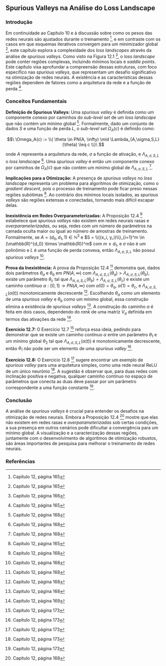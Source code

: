 ## Spurious Valleys na Análise do Loss Landscape

### Introdução
Em continuidade ao Capítulo 10 e à discussão sobre como os pesos das redes neurais são ajustados durante o treinamento [^1], e em contraste com os casos em que esquemas iterativos convergem para um minimizador global [^1], este capítulo explora a complexidade dos *loss landscapes* através da análise de *spurious valleys*. Como visto na Figura 12.1 [^2], o *loss landscape* pode conter regiões complexas, incluindo mínimos locais e *saddle points*. Este capítulo visa aprofundar a compreensão dessas estruturas, com foco específico nas *spurious valleys*, que representam um desafio significativo na otimização de redes neurais. A existência e as características dessas regiões dependem de fatores como a arquitetura da rede e a função de perda [^1].

### Conceitos Fundamentais
**Definição de Spurious Valleys:** Uma *spurious valley* é definida como um componente conexo por caminhos do *sub-level set* de um *loss landscape* que não contém um mínimo global [^4]. Formalmente, dado um conjunto de dados $S$ e uma função de perda $L$, o *sub-level set* $\Omega_A(c)$ é definido como:

$$\
\Omega_A(c) := \\{ \theta \in PN(A, \infty) \mid \Lambda_{A,\sigma,S,L}(\theta) \leq c \\}\
$$

onde $A$ representa a arquitetura da rede, $\sigma$ a função de ativação, e $\Lambda_{A,\sigma,S,L}$ o *loss landscape* [^4]. Uma *spurious valley* é então um componente conexo por caminhos de $\Omega_A(c)$ que não contém um mínimo global de $\Lambda_{A,\sigma,S,L}$ [^4].

**Implicações para a Otimização:** A presença de *spurious valleys* no *loss landscape* representa um problema para algoritmos de otimização, como o *gradient descent*, pois o processo de treinamento pode ficar preso nessas regiões subótimas [^1]. Ao contrário dos mínimos locais isolados, as *spurious valleys* são regiões extensas e conectadas, tornando mais difícil escapar delas.

**Inexistência em Redes Overparameterizadas:** A Proposição 12.4 [^4] estabelece que *spurious valleys* não existem em redes neurais rasas e *overparameterizadas*, ou seja, redes com um número de parâmetros na camada oculta maior ou igual ao número de amostras de treinamento. Formalmente, se $A = (d_0, d_1, 1) \in \mathbb{N}^3$ e $S = \\{(x_i, y_i)\\}_{i=1}^m \in (\mathbb{R}^{d_0} \times \mathbb{R})^m$ com $m \leq d_1$, e $\sigma$ não é um polinômio e $L$ é uma função de perda convexa, então $\Lambda_{A,\sigma,S,L}$ não possui *spurious valleys* [^4].

**Prova da Inexistência:** A prova da Proposição 12.4 [^4] demonstra que, dados dois parâmetros $\theta_a$ e $\theta_b$ em $PN(A, \infty)$ com $\Lambda_{A,\sigma,S,L}(\theta_a) > \Lambda_{A,\sigma,S,L}(\theta_b)$, existe um parâmetro $\theta_c$ tal que $\Lambda_{A,\sigma,S,L}(\theta_b) = \Lambda_{A,\sigma,S,L}(\theta_c)$ e existe um caminho contínuo $\alpha: [0,1] \rightarrow PN(A, \infty)$ com $\alpha(0) = \theta_a$, $\alpha(1) = \theta_c$, e $\Lambda_{A,\sigma,S,L}(\alpha(t))$ monotonicamente decrescente [^4]. Escolhendo $\theta_a$ como um elemento de uma *spurious valley* e $\theta_b$ como um mínimo global, essa construção elimina a existência de *spurious valleys* [^4]. A construção do caminho $\alpha$ é feita em dois casos, dependendo do *rank* de uma matriz $V_a$ definida em termos das ativações da rede [^5].

**Exercício 12.7:** O Exercício 12.7 [^9] reforça essa ideia, pedindo para demonstrar que se existe um caminho contínuo $\alpha$ entre um parâmetro $\theta_1$ e um mínimo global $\theta_2$ tal que $\Lambda_{A,\sigma,S,L}(\alpha(t))$ é monotonicamente decrescente, então $\theta_1$ não pode ser um elemento de uma *spurious valley* [^9].

**Exercício 12.8:** O Exercício 12.8 [^9] sugere encontrar um exemplo de *spurious valley* para uma arquitetura simples, como uma rede neural ReLU de um único neurônio [^9]. A sugestão é observar que, para duas redes com inclinação positiva e negativa, qualquer caminho contínuo no espaço de parâmetros que conecta as duas deve passar por um parâmetro correspondente a uma função constante [^9].

### Conclusão
A análise de *spurious valleys* é crucial para entender os desafios na otimização de redes neurais. Embora a Proposição 12.4 [^4] mostre que elas não existem em redes rasas e *overparameterizadas* sob certas condições, a sua presença em outros cenários pode dificultar a convergência para um mínimo global. A visualização e a caracterização dessas regiões, juntamente com o desenvolvimento de algoritmos de otimização robustos, são áreas importantes de pesquisa para melhorar o treinamento de redes neurais.

### Referências
[^1]: Capítulo 12, página 165
[^2]: Capítulo 12, página 166
[^3]: Capítulo 12, página 167
[^4]: Capítulo 12, página 168
[^5]: Capítulo 12, página 169
[^6]: Capítulo 12, página 170
[^7]: Capítulo 12, página 171
[^8]: Capítulo 12, página 172
[^9]: Capítulo 12, página 173
[^10]: Capítulo 12, página 174
<!-- END -->